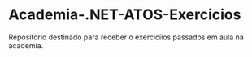 # Academia-.NET-ATOS-Exercicios
Repositorio destinado para receber o exercicíios passados em aula na academia.
